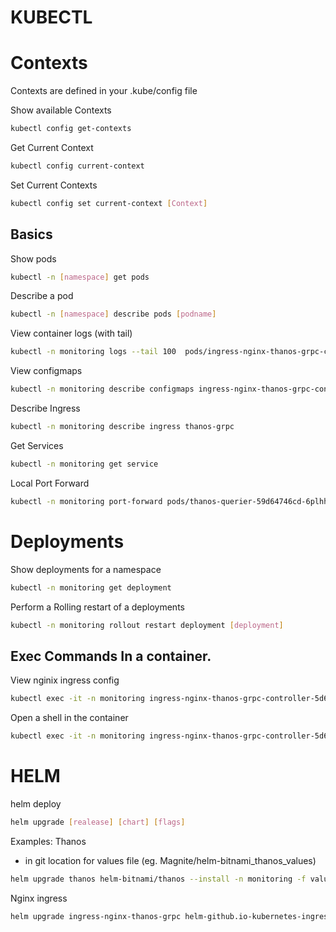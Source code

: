 # KUBECTL

#  Contexts
Contexts are defined in your .kube/config file

Show available Contexts
```bash
kubectl config get-contexts
```
Get Current Context
```bash
kubectl config current-context
```
Set Current Contexts
```bash
kubectl config set current-context [Context]
```

## Basics

Show pods
```bash
kubectl -n [namespace] get pods
```
Describe a pod
```bash
kubectl -n [namespace] describe pods [podname]
```
View container logs (with tail)
```bash
kubectl -n monitoring logs --tail 100  pods/ingress-nginx-thanos-grpc-controller-5d6b76f7c7-hvq4x -f
```
View configmaps
```bash
kubectl -n monitoring describe configmaps ingress-nginx-thanos-grpc-controller
```
Describe Ingress
```bash
kubectl -n monitoring describe ingress thanos-grpc
```
Get Services
```bash
kubectl -n monitoring get service
```
Local Port Forward
```bash
kubectl -n monitoring port-forward pods/thanos-querier-59d64746cd-6plhh 10901:10901
```

# Deployments

Show deployments for a namespace
```bash
kubectl -n monitoring get deployment
```
Perform a Rolling restart of a deployments
```bash
kubectl -n monitoring rollout restart deployment [deployment]
```


## Exec Commands In a container.

View nginix ingress config
```bash
kubectl exec -it -n monitoring ingress-nginx-thanos-grpc-controller-5d6b76f7c7-hvq4x -- cat /etc/nginx/nginx.conf
```
Open a shell in the container
```bash
kubectl exec -it -n monitoring ingress-nginx-thanos-grpc-controller-5d6b76f7c7-hvq4x -- /bin/sh
```


# HELM

helm deploy

```bash
helm upgrade [realease] [chart] [flags]
```

Examples:
Thanos
* in git location for values file  (eg. Magnite/helm-bitnami_thanos_values)
```bash
helm upgrade thanos helm-bitnami/thanos --install -n monitoring -f values/dev/las2.yaml --version 2.3.4
```

Nginx ingress
```bash
helm upgrade ingress-nginx-thanos-grpc helm-github.io-kubernetes-ingress-nginx/ingress-nginx --install -n monitoring -f values/dev/las2.yaml --version 3.7.1
```
